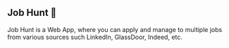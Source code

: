 ## Job Hunt 💼
Job Hunt is a Web App, where you can apply and manage to multiple jobs from various sources such LinkedIn, GlassDoor, Indeed, etc.